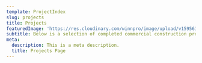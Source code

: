```yaml
---
template: ProjectIndex
slug: projects
title: Projects
featuredImage: 'https://res.cloudinary.com/winnpro/image/upload/v1595612913/DJI_0025_aex35c.jpg'
subtitle: Below is a selection of completed commercial construction projects
meta:
  description: This is a meta description.
  title: Projects Page
---
```


